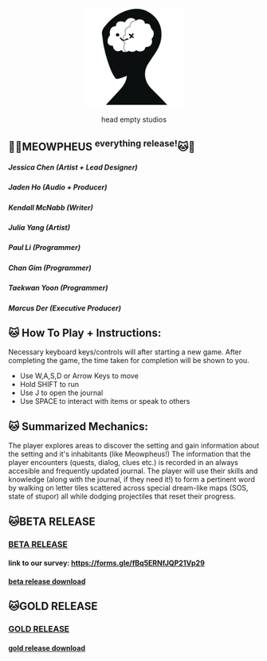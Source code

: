 
<p align="center">
  <img width="200" src="https://raw.githubusercontent.com/tsmsuperbee/tsmsuperbee.github.io/main/images/head_empty_studios_logo.png?token=GHSAT0AAAAAAB4KFSSKPZEBLTXSHFJLACYOY4YDXDQ" alt="logo">
</p>

<p align="center">
  head empty studios
</p>

## 💙🐱MEOWPHEUS <sup>everything release!</sup>🐱💙
##### Jessica Chen  (Artist + Lead Designer) 
#####  Jaden Ho (Audio + Producer)
##### Kendall McNabb (Writer)
##### Julia Yang (Artist)
##### Paul Li (Programmer) 
##### Chan  Gim (Programmer)
##### Taekwan Yoon (Programmer) 
##### Marcus Der (Executive Producer)

## 🐱 How To Play + Instructions: 
Necessary keyboard keys/controls will after starting a new game. After completing the game, the time taken for completion will be shown to you. 
- Use W,A,S,D or Arrow Keys to move
- Hold SHIFT to run
- Use J to open the journal
- Use SPACE to interact with items or speak to others

## 🐱 Summarized Mechanics: 
The player explores areas to discover the setting and gain information about the setting and it's inhabitants (like Meowpheus!)
The information that the player encounters (quests, dialog, clues etc.) is recorded in an always accesible and frequently updated journal.
The player will use their skills and knowledge (along with the journal, if they need it!) to form a pertinent word by walking on letter tiles scattered across special dream-like maps (SOS, state of stupor) all while dodging projectiles that reset their progress.

## 🐱BETA RELEASE
### [BETA RELEASE](/beta_release)
#### link to our survey: https://forms.gle/fBq5ERNfJQP21Vp29
#### [beta release download](/beta_release.zip)

## 🐱GOLD RELEASE
### [GOLD RELEASE](/gold_release/www)
#### [gold release download](/gold_release.zip)
